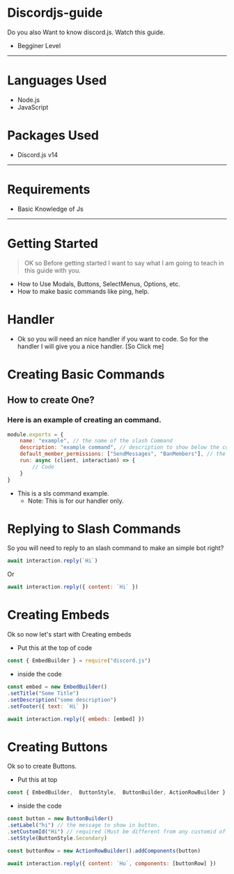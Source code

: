 # Discordjs-guide
Do you also Want to know discord.js. Watch this guide.
- Begginer Level
---
# Languages Used
- Node.js
- JavaScript

# Packages Used
- Discord.js v14

---
# Requirements
- Basic Knowledge of Js

---
# Getting Started
> OK so Before getting started I want to say what I am going to teach in this guide with you.
- How to Use Modals, Buttons, SelectMenus, Options, etc.
- How to make basic commands like ping, help.

# Handler
- Ok so you will need an nice handler if you want to code. So for the handler I will give you a nice handler. [So Click me]

# Creating Basic Commands
## How to create One?
### Here is an example of creating an command.
```js
module.exports = {
    name: "example", // the name of the slash Command
    description: "example command", // description to show below the command name,
    default_member_permissions: ["SendMessages", "BanMembers"], // the default_member_permissions.
    run: async (client, interaction) => {
        // Code
    }
}
```
- This is a sls command example.
  - Note: This is for our handler only.

# Replying to Slash Commands
So you will need to reply to an slash command to make an simple bot right?
```js
await interaction.reply(`Hi`)
```
Or
```js
await interaction.reply({ content: `Hi` })
```
# Creating Embeds
Ok so now let's start with Creating embeds
- Put this at the top of code
```js
const { EmbedBuilder } = require("discord.js")
```
- inside the code
```js
const embed = new EmbedBuilder()
.setTitle("Some Title")
.setDescription("some description")
.setFooter({ text: `Hi` })

await interaction.reply({ embeds: [embed] })
```
# Creating Buttons
Ok so to create Buttons.
- Put this at top
```js
const { EmbedBuilder,  ButtonStyle,  ButtonBuilder, ActionRowBuilder } = require("discord.js")
```
- inside the code
```js
const button = new ButtonBuilder()
.setLabel("hi") // the message to show in button.
.setCustomId("Hi") // required (Must be different from any customid of every slash command)
.setStyle(ButtonStyle.Secondary)

const buttonRow = new ActionRowBuilder().addComponents(button)

await interaction.reply({ content: `Hu`, components: [buttonRow] })
```
```
